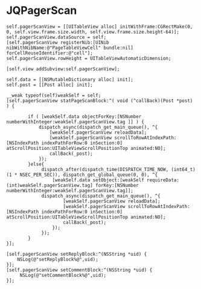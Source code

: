 # JQPagerScan


    self.pagerScanView = [[UITableView alloc] initWithFrame:CGRectMake(0, 0, self.view.frame.size.width, self.view.frame.size.height-64)];
    self.pagerScanView.dataSource = self;
    [self.pagerScanView registerNib:[UINib nibWithNibName:@"PageTableViewCell" bundle:nil] forCellReuseIdentifier:@"cell"];
    self.pagerScanView.rowHeight = UITableViewAutomaticDimension;
    
    [self.view addSubview:self.pagerScanView];
    
    self.data = [[NSMutableDictionary alloc] init];
    self.post = [[Post alloc] init];
    
    __weak typeof(self)weakSelf = self;
    [self.pagerScanView statPageScanBlock:^( void (^callBack)(Post *post) ) {

            if ( [weakSelf.data objectForKey:[NSNumber numberWithInteger:weakSelf.pagerScanView.tag ]] ) {
                dispatch_async(dispatch_get_main_queue(), ^{
                    [weakSelf.pagerScanView reloadData];
                    [weakSelf.pagerScanView scrollToRowAtIndexPath:[NSIndexPath indexPathForRow:0 inSection:0] atScrollPosition:UITableViewScrollPositionTop animated:NO];
                    callBack(_post);
                });
            }else{
                 dispatch_after(dispatch_time(DISPATCH_TIME_NOW, (int64_t)(1 * NSEC_PER_SEC)), dispatch_get_global_queue(0, 0), ^{
                     [weakSelf.data setObject:[weakSelf requireData:(int)weakSelf.pagerScanView.tag] forKey:[NSNumber numberWithInteger:weakSelf.pagerScanView.tag]];
                 dispatch_async(dispatch_get_main_queue(), ^{
                         [weakSelf.pagerScanView reloadData];
                         [weakSelf.pagerScanView scrollToRowAtIndexPath:[NSIndexPath indexPathForRow:0 inSection:0] atScrollPosition:UITableViewScrollPositionTop animated:NO];
                         callBack(_post);
                     });
                 });
            }
    }];
    
    [self.pagerScanView setReplyBlock:^(NSString *uid) {
        NSLog(@"setReplyBlock%@",uid);
    }];
    [self.pagerScanView setCommentBlock:^(NSString *uid) {
         NSLog(@"setCommentBlock%@",uid);
    }];
